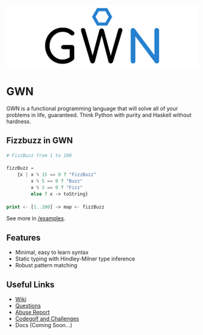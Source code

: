 ![GWN Logo](/media/GWN.png)
# GWN
GWN is a functional programming language that will solve all of your problems in life, guaranteed.
Think Python with purity and Haskell without hardness.

## Fizzbuzz in GWN

```php
# FizzBuzz from 1 to 100

fizzBuzz =
    {x | x % 15 == 0 ? "FizzBuzz"
         x % 5 == 0 ? "Buzz"
         x % 3 == 0 ? "Fizz"
         else ? x -> toString}
    
print <- [1..100] -> map <- fizzBuzz
```

See more in [/examples](/examples).

## Features
- Minimal, easy to learn syntax
- Static typing with Hindley-Milner type inference
- Robust pattern matching

## Useful Links
- [Wiki](https://github.com/gwn-lang/gwn/wiki)
- [Questions](https://github.com/gwn-lang/gwn/issues/5)
- [Abuse Report](https://github.com/gwn-lang/gwn/issues/4)
- [Codegolf and Challenges](https://github.com/gwn-lang/gwn/issues/8)
- Docs (Coming Soon...)
